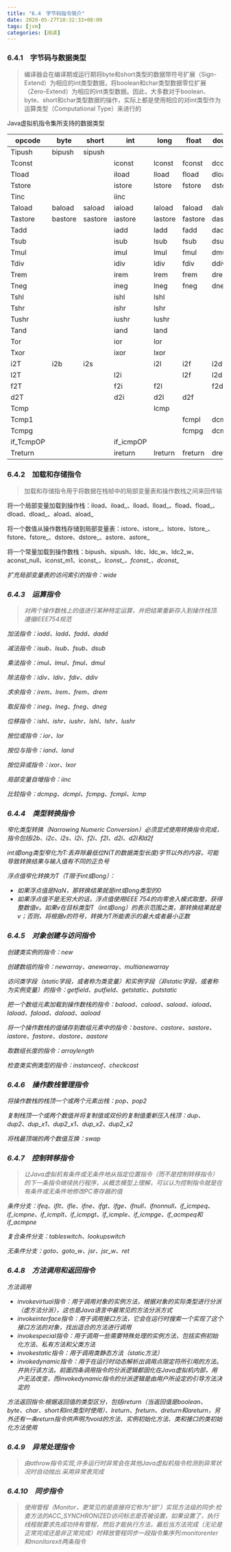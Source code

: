 ```yaml
---
title: "6.4　字节码指令简介"
date: 2020-05-27T10:32:33+08:00
tags: [jvm]
categories: [阅读]
---
```


### 6.4.1　字节码与数据类型
>编译器会在编译期或运行期将byte和short类型的数据带符号扩展（Sign-Extend）为相应的int类型数据，将boolean和char类型数据零位扩展（Zero-Extend）为相应的int类型数据。因此，大多数对于boolean、byte、short和char类型数据的操作，实际上都是使用相应的对int类型作为运算类型（Computational Type）来进行的

Java虚拟机指令集所支持的数据类型

| opcode    | byte    | short   | int       | long    | float   | double  | char    | reference |
| --------- | ------- | ------- | --------- | ------- | ------- | ------- | ------- | --------- |
| Tipush    | bipush  | sipush  |           |         |         |         |         |           |
| Tconst    |         |         | iconst    | lconst  | fconst  | dconst  |         | aconst    |
| Tload     |         |         | iload     | lload   | fload   | dload   |         | aload     |
| Tstore    |         |         | istore    | lstore  | fstore  | dstore  |         | astore    |
| Tinc      |         |         | iinc      |         |         |         |         |           |
| Taload    | baload  | saload  | iaload    | laload  | faload  | daload  | caload  | aaload    |
| Tastore   | bastore | sastore | iastore   | lastore | fastore | dastore | castore | aastore   |
| Tadd      |         |         | iadd      | ladd    | fadd    | dadd    |         |           |
| Tsub      |         |         | isub      | lsub    | fsub    | dsub    |         |           |
| Tmul      |         |         | imul      | lmul    | fmul    | dmul    |         |           |
| Tdiv      |         |         | idiv      | ldiv    | fdiv    | ddiv    |         |           |
| Trem      |         |         | irem      | lrem    | frem    | drem    |         |           |
| Tneg      |         |         | ineg      | lneg    | fneg    | dneg    |         |           |
| Tshl      |         |         | ishl      | lshl    |         |         |         |           |
| Tshr      |         |         | ishr      | lshr    |         |         |         |           |
| Tushr     |         |         | iushr     | lushr   |         |         |         |           |
| Tand      |         |         | iand      | land    |         |         |         |           |
| Tor       |         |         | ior       | lor     |         |         |         |           |
| Txor      |         |         | ixor      | lxor    |         |         |         |           |
| i2T       | i2b     | i2s     |           | i2l     | i2f     | i2d     |         |           |
| l2T       |         |         | l2i       |         | l2f     | l2d     |         |           |
| f2T       |         |         | f2i       | f2l     |         | f2d     |         |           |
| d2T       |         |         | d2i       | d2l     | d2f     |         |         |           |
| Tcmp      |         |         |           | lcmp    |         |         |         |           |
| Tcmp1     |         |         |           |         | fcmpl   | dcmpl   |         |           |
| Tcmpg     |         |         |           |         | fcmpg   | dcmpg   |         |           |
| if_TcmpOP |         |         | if_icmpOP |         |         |         |         | if_acmpOP |
| Treturn   |         |         | ireturn   | lreturn | freturn | dreturn |         | areturn   |
### 6.4.2　加载和存储指令
>加载和存储指令用于将数据在栈帧中的局部变量表和操作数栈之间来回传输

将一个局部变量加载到操作栈：iload、iload_<n>、lload、lload_<n>、fload、fload_<n>、dload、dload_<n>、aload、aload_<n>

将一个数值从操作数栈存储到局部变量表：istore、istore_<n>、lstore、lstore_<n>、fstore、fstore_<n>、dstore、dstore_<n>、astore、astore_<n>

将一个常量加载到操作数栈：bipush、sipush、ldc、ldc_w、ldc2_w、aconst_null、iconst_m1、iconst_<i>、lconst_<l>、fconst_<f>、dconst_<d>

扩充局部变量表的访问索引的指令：wide
### 6.4.3　运算指令
>对两个操作数栈上的值进行某种特定运算，并把结果重新存入到操作栈顶.遵循IEEE754规范

加法指令：iadd、ladd、fadd、dadd

减法指令：isub、lsub、fsub、dsub

乘法指令：imul、lmul、fmul、dmul

除法指令：idiv、ldiv、fdiv、ddiv

求余指令：irem、lrem、frem、drem

取反指令：ineg、lneg、fneg、dneg

位移指令：ishl、ishr、iushr、lshl、lshr、lushr

按位或指令：ior、lor

按位与指令：iand、land

按位异或指令：ixor、lxor

局部变量自增指令：iinc

比较指令：dcmpg、dcmpl、fcmpg、fcmpl、lcmp
### 6.4.4　类型转换指令
窄化类型转换（Narrowing Numeric Conversion）必须显式使用转换指令完成，指令包括i2b、i2c、i2s、l2i、f2i、f2l、d2i、d2l和d2f

int或long类型窄化为T:丢弃除最低位N(T的数据类型长度)字节以外的内容，可能导致转换结果与输入值有不同的正负号

浮点值窄化转换为T（T限于int或long）：
- 如果浮点值是NaN，那转换结果就是int或long类型的0
- 如果浮点值不是无穷大的话，浮点值使用IEEE 754的向零舍入模式取整，获得整数值v。如果v在目标类型T（int或long）的表示范围之类，那转换结果就是v；否则，将根据v的符号，转换为T所能表示的最大或者最小正数
### 6.4.5　对象创建与访问指令
创建类实例的指令：new

创建数组的指令：newarray、anewarray、multianewarray

访问类字段（static字段，或者称为类变量）和实例字段（非static字段，或者称为实例变量）的指令：getfield、putfield、getstatic、putstatic

把一个数组元素加载到操作数栈的指令：baload、caload、saload、iaload、laload、faload、daload、aaload

将一个操作数栈的值储存到数组元素中的指令：bastore、castore、sastore、iastore、fastore、dastore、aastore

取数组长度的指令：arraylength

检查类实例类型的指令：instanceof、checkcast
### 6.4.6　操作数栈管理指令
将操作数栈的栈顶一个或两个元素出栈：pop、pop2

复制栈顶一个或两个数值并将复制值或双份的复制值重新压入栈顶：dup、dup2、dup_x1、dup2_x1、dup_x2、dup2_x2

将栈最顶端的两个数值互换：swap
### 6.4.7　控制转移指令
>让Java虚拟机有条件或无条件地从指定位置指令（而不是控制转移指令）的下一条指令继续执行程序，从概念模型上理解，可以认为控制指令就是在有条件或无条件地修改PC寄存器的值

条件分支：ifeq、iflt、ifle、ifne、ifgt、ifge、ifnull、ifnonnull、if_icmpeq、if_icmpne、if_icmplt、if_icmpgt、if_icmple、if_icmpge、if_acmpeq和if_acmpne

复合条件分支：tableswitch、lookupswitch

无条件分支：goto、goto_w、jsr、jsr_w、ret
### 6.4.8　方法调用和返回指令
方法调用
- invokevirtual指令：用于调用对象的实例方法，根据对象的实际类型进行分派（虚方法分派），这也是Java语言中最常见的方法分派方式
- invokeinterface指令：用于调用接口方法，它会在运行时搜索一个实现了这个接口方法的对象，找出适合的方法进行调用
- invokespecial指令：用于调用一些需要特殊处理的实例方法，包括实例初始化方法、私有方法和父类方法
- invokestatic指令：用于调用类静态方法（static方法）
- invokedynamic指令：用于在运行时动态解析出调用点限定符所引用的方法。并执行该方法。前面四条调用指令的分派逻辑都固化在Java虚拟机内部，用户无法改变，而invokedynamic指令的分派逻辑是由用户所设定的引导方法决定的

方法返回指令:根据返回值的类型区分，包括ireturn（当返回值是boolean、byte、char、short和int类型时使用）、lreturn、freturn、dreturn和areturn，另外还有一条return指令供声明为void的方法、实例初始化方法、类和接口的类初始化方法使用
### 6.4.9　异常处理指令
>由athrow指令实现,许多运行时异常会在其他Java虚拟机指令检测到异常状况时自动抛出.采用异常表完成
### 6.4.10　同步指令
>使用管程（Monitor，更常见的是直接将它称为“锁”）实现方法级的同步:检查方法的ACC_SYNCHRONIZED访问标志是否被设置，如果设置了，执行线程就要求先成功持有管程，然后才能执行方法，最后当方法完成（无论是正常完成还是非正常完成）时释放管程同步一段指令集序列:monitorenter和monitorexit两条指令